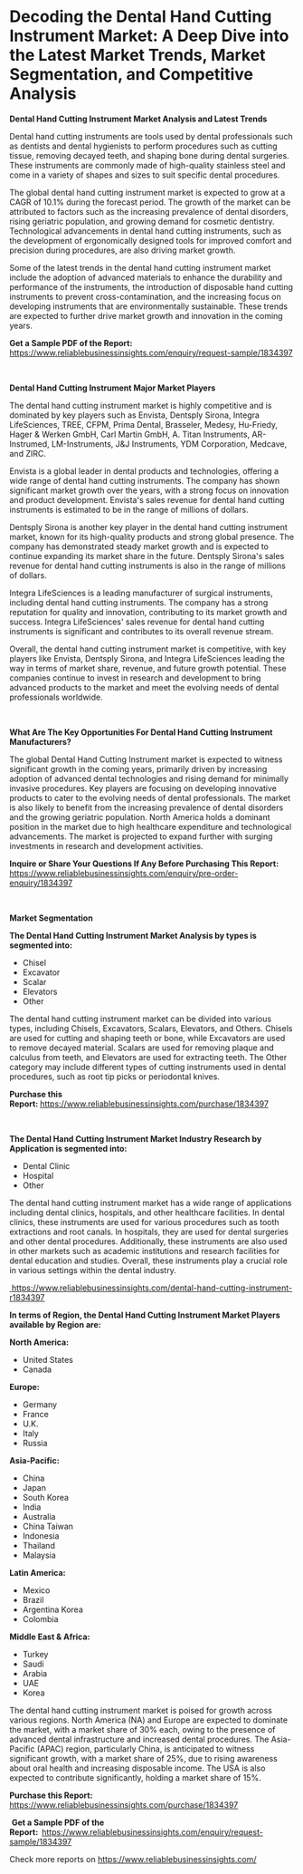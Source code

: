 <p><h1>Decoding the Dental Hand Cutting Instrument Market: A Deep Dive into the Latest Market Trends, Market Segmentation, and Competitive Analysis</h1></p><p><strong>Dental Hand Cutting Instrument Market Analysis and Latest Trends</strong></p>
<p><p>Dental hand cutting instruments are tools used by dental professionals such as dentists and dental hygienists to perform procedures such as cutting tissue, removing decayed teeth, and shaping bone during dental surgeries. These instruments are commonly made of high-quality stainless steel and come in a variety of shapes and sizes to suit specific dental procedures.</p><p>The global dental hand cutting instrument market is expected to grow at a CAGR of 10.1% during the forecast period. The growth of the market can be attributed to factors such as the increasing prevalence of dental disorders, rising geriatric population, and growing demand for cosmetic dentistry. Technological advancements in dental hand cutting instruments, such as the development of ergonomically designed tools for improved comfort and precision during procedures, are also driving market growth.</p><p>Some of the latest trends in the dental hand cutting instrument market include the adoption of advanced materials to enhance the durability and performance of the instruments, the introduction of disposable hand cutting instruments to prevent cross-contamination, and the increasing focus on developing instruments that are environmentally sustainable. These trends are expected to further drive market growth and innovation in the coming years.</p></p>
<p><strong>Get a Sample PDF of the Report:&nbsp;</strong> <a href="https://www.reliablebusinessinsights.com/enquiry/request-sample/1834397">https://www.reliablebusinessinsights.com/enquiry/request-sample/1834397</a></p>
<p>&nbsp;</p>
<p><strong>Dental Hand Cutting Instrument Major Market Players</strong></p>
<p><p>The dental hand cutting instrument market is highly competitive and is dominated by key players such as Envista, Dentsply Sirona, Integra LifeSciences, TREE, CFPM, Prima Dental, Brasseler, Medesy, Hu-Friedy, Hager & Werken GmbH, Carl Martin GmbH, A. Titan Instruments, AR-Instrumed, LM-Instruments, J&J Instruments, YDM Corporation, Medcave, and ZIRC.</p><p>Envista is a global leader in dental products and technologies, offering a wide range of dental hand cutting instruments. The company has shown significant market growth over the years, with a strong focus on innovation and product development. Envista's sales revenue for dental hand cutting instruments is estimated to be in the range of millions of dollars.</p><p>Dentsply Sirona is another key player in the dental hand cutting instrument market, known for its high-quality products and strong global presence. The company has demonstrated steady market growth and is expected to continue expanding its market share in the future. Dentsply Sirona's sales revenue for dental hand cutting instruments is also in the range of millions of dollars.</p><p>Integra LifeSciences is a leading manufacturer of surgical instruments, including dental hand cutting instruments. The company has a strong reputation for quality and innovation, contributing to its market growth and success. Integra LifeSciences' sales revenue for dental hand cutting instruments is significant and contributes to its overall revenue stream.</p><p>Overall, the dental hand cutting instrument market is competitive, with key players like Envista, Dentsply Sirona, and Integra LifeSciences leading the way in terms of market share, revenue, and future growth potential. These companies continue to invest in research and development to bring advanced products to the market and meet the evolving needs of dental professionals worldwide.</p></p>
<p>&nbsp;</p>
<p><strong>What Are The Key Opportunities For Dental Hand Cutting Instrument Manufacturers?</strong></p>
<p><p>The global Dental Hand Cutting Instrument market is expected to witness significant growth in the coming years, primarily driven by increasing adoption of advanced dental technologies and rising demand for minimally invasive procedures. Key players are focusing on developing innovative products to cater to the evolving needs of dental professionals. The market is also likely to benefit from the increasing prevalence of dental disorders and the growing geriatric population. North America holds a dominant position in the market due to high healthcare expenditure and technological advancements. The market is projected to expand further with surging investments in research and development activities.</p></p>
<p><strong>Inquire or Share Your Questions If Any Before Purchasing This Report:</strong> <a href="https://www.reliablebusinessinsights.com/enquiry/pre-order-enquiry/1834397">https://www.reliablebusinessinsights.com/enquiry/pre-order-enquiry/1834397</a></p>
<p>&nbsp;</p>
<p><strong>Market Segmentation</strong></p>
<p><strong>The Dental Hand Cutting Instrument Market Analysis by types is segmented into:</strong></p>
<p><ul><li>Chisel</li><li>Excavator</li><li>Scalar</li><li>Elevators</li><li>Other</li></ul></p>
<p><p>The dental hand cutting instrument market can be divided into various types, including Chisels, Excavators, Scalars, Elevators, and Others. Chisels are used for cutting and shaping teeth or bone, while Excavators are used to remove decayed material. Scalars are used for removing plaque and calculus from teeth, and Elevators are used for extracting teeth. The Other category may include different types of cutting instruments used in dental procedures, such as root tip picks or periodontal knives.</p></p>
<p><strong>Purchase this Report:&nbsp;</strong><a href="https://www.reliablebusinessinsights.com/purchase/1834397">https://www.reliablebusinessinsights.com/purchase/1834397</a></p>
<p>&nbsp;</p>
<p><strong>The Dental Hand Cutting Instrument Market Industry Research by Application is segmented into:</strong></p>
<p><ul><li>Dental Clinic</li><li>Hospital</li><li>Other</li></ul></p>
<p><p>The dental hand cutting instrument market has a wide range of applications including dental clinics, hospitals, and other healthcare facilities. In dental clinics, these instruments are used for various procedures such as tooth extractions and root canals. In hospitals, they are used for dental surgeries and other dental procedures. Additionally, these instruments are also used in other markets such as academic institutions and research facilities for dental education and studies. Overall, these instruments play a crucial role in various settings within the dental industry.</p></p>
<p><a href="https://www.reliablebusinessinsights.com/dental-hand-cutting-instrument-r1834397">&nbsp;https://www.reliablebusinessinsights.com/dental-hand-cutting-instrument-r1834397</a></p>
<p><strong>In terms of Region, the Dental Hand Cutting Instrument Market Players available by Region are:</strong></p>
<p>
    <p> <strong> North America: </strong>
        <ul>
            <li>United States</li>
            <li>Canada</li>
        </ul>
        </p> 
    <p> <strong> Europe: </strong>
        <ul>
            <li>Germany</li>
            <li>France</li>
            <li>U.K.</li>
            <li>Italy</li>
            <li>Russia</li>
        </ul>
        </p> 
    <p> <strong> Asia-Pacific: </strong>
        <ul>
            <li>China</li>
            <li>Japan</li>
            <li>South Korea</li>
            <li>India</li>
            <li>Australia</li>
            <li>China Taiwan</li>
            <li>Indonesia</li>
            <li>Thailand</li>
            <li>Malaysia</li>
        </ul>
        </p> 
    <p> <strong> Latin America: </strong>
        <ul>
            <li>Mexico</li>
            <li>Brazil</li>
            <li>Argentina Korea</li>
            <li>Colombia</li>
        </ul>
        </p> 
    <p> <strong> Middle East & Africa: </strong>
        <ul>
            <li>Turkey</li>
            <li>Saudi</li>
            <li>Arabia</li>
            <li>UAE</li>
            <li>Korea</li>
        </ul>
    </p>
    </p>
<p><p>The dental hand cutting instrument market is poised for growth across various regions. North America (NA) and Europe are expected to dominate the market, with a market share of 30% each, owing to the presence of advanced dental infrastructure and increased dental procedures. The Asia-Pacific (APAC) region, particularly China, is anticipated to witness significant growth, with a market share of 25%, due to rising awareness about oral health and increasing disposable income. The USA is also expected to contribute significantly, holding a market share of 15%.</p></p>
<p><strong>Purchase this Report: </strong><a href="https://www.reliablebusinessinsights.com/purchase/1834397">https://www.reliablebusinessinsights.com/purchase/1834397</a></p>
<p>&nbsp;<strong>Get a Sample PDF of the Report:&nbsp;&nbsp;</strong><a href="https://www.reliablebusinessinsights.com/enquiry/request-sample/1834397">https://www.reliablebusinessinsights.com/enquiry/request-sample/1834397</a></p>
<p><strong></strong></p>
<p>Check more reports on <a href="https://www.reliablebusinessinsights.com/">https://www.reliablebusinessinsights.com/</a></p>